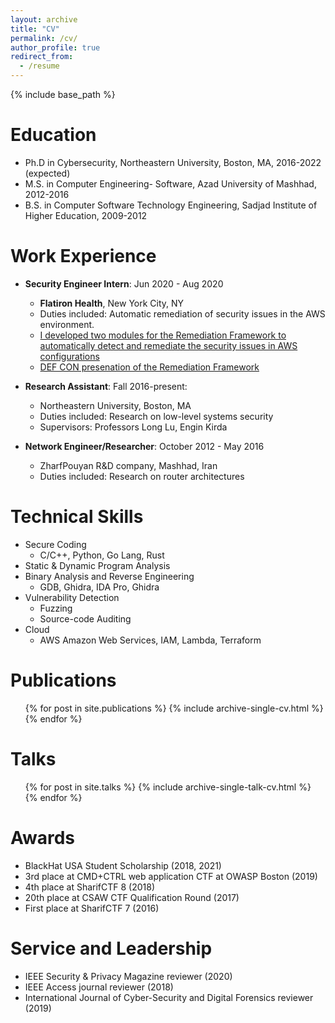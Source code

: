 ```yaml
---
layout: archive
title: "CV"
permalink: /cv/
author_profile: true
redirect_from:
  - /resume
---
```


{% include base_path %}

Education
======
* Ph.D in Cybersecurity, Northeastern University, Boston, MA, 2016-2022 (expected)
* M.S. in Computer Engineering- Software, Azad University of Mashhad, 2012-2016
* B.S. in Computer Software Technology Engineering, Sadjad Institute of Higher Education, 2009-2012

Work Experience
======
* **Security Engineer Intern**: Jun 2020 - Aug 2020
  * **Flatiron Health**, New York City, NY
  * Duties included: Automatic remediation of security issues in the AWS environment.
  * [I developed two modules for the Remediation Framework to automatically detect and remediate the security issues in AWS configurations](https://github.com/flatironhealth/aws-remediation-framework)
  * [DEF CON presenation of the Remediation Framework](https://youtu.be/R0IsUsQDYN4?t=57)
  
* **Research Assistant**: Fall 2016-present: 
  * Northeastern University, Boston, MA
  * Duties included: Research on low-level systems security
  * Supervisors: Professors Long Lu, Engin Kirda

* **Network Engineer/Researcher**: October 2012 - May 2016
  * ZharfPouyan R&D company, Mashhad, Iran
  * Duties included: Research on router architectures 
  


 Technical Skills
======
* Secure Coding
  * C/C++, Python, Go Lang, Rust 
* Static & Dynamic Program Analysis
* Binary Analysis and Reverse Engineering
  * GDB, Ghidra, IDA Pro, Ghidra
* Vulnerability Detection
  * Fuzzing
  * Source-code Auditing
* Cloud 
  * AWS Amazon Web Services, IAM, Lambda, Terraform

Publications
======
  <ul>{% for post in site.publications %}
    {% include archive-single-cv.html %}
  {% endfor %}</ul>
  
Talks
======
  <ul>{% for post in site.talks %}
    {% include archive-single-talk-cv.html %}
  {% endfor %}</ul>

Awards
======
  * BlackHat USA Student Scholarship (2018, 2021)
  * 3rd place at CMD+CTRL web application CTF at OWASP Boston (2019)
  * 4th place at SharifCTF 8 (2018)
  * 20th place at CSAW CTF Qualification Round (2017)
  * First place at SharifCTF 7 (2016)
  
Service and Leadership
======
  * IEEE Security & Privacy Magazine reviewer (2020)
  * IEEE Access journal reviewer (2018)
  * International Journal of Cyber-Security and Digital Forensics reviewer (2019) 
